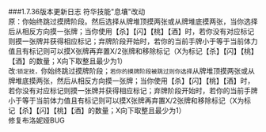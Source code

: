 ###1.7.36版本更新日志
符华技能"息壤"改动<br>
原：你始终跳过摸牌阶段。然后选择从牌堆顶摸两张或从牌堆底摸两张，当你选择后从相反方向摸一张牌；当你使用【杀】【闪】【桃】【酒】时，若你没有对应标记则摸一张牌并获得相应标记；弃牌阶段开始时，若你的当前手牌小于等于当前体力值且有标记则可以摸X张牌再弃置X/2张牌和移除标记（X为标记【杀】【闪】【桃】【酒】的数量；X向下取整且最少为1）<br>
改:`锁定技，`你始终跳过摸牌阶段；`若你的摸牌阶段被跳过则你选择`从牌堆顶摸两张或从牌堆底摸两张，然后从相反方向摸一张牌；当你使用【杀】【闪】【桃】【酒】时，若你没有对应标记则摸一张牌并获得相应标记；弃牌阶段开始时，若你的当前手牌小于等于当前体力值且有标记则可以摸X张牌再弃置X/2张牌和移除标记（X为标记【杀】【闪】【桃】【酒】的数量；X向下取整且最少为1）<br>
修复布洛妮娅BUG<br>